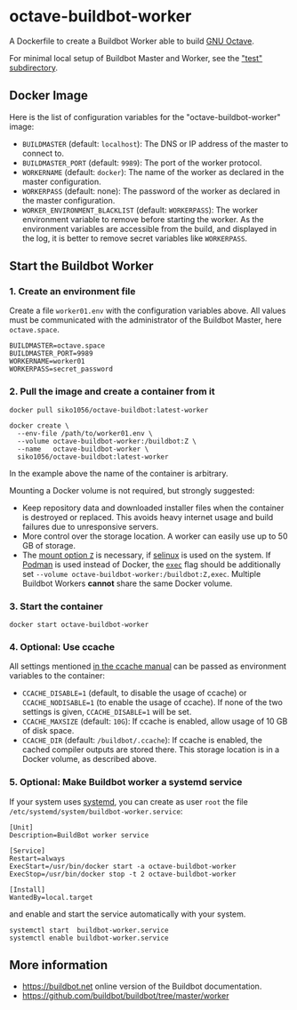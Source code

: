 # octave-buildbot-worker

A Dockerfile to create a Buildbot Worker able to build
[GNU Octave](https://www.octave.org).

For minimal local setup of Buildbot Master and Worker, see the
["test" subdirectory](https://github.com/siko1056/octave-buildbot/tree/master/test).

## Docker Image

Here is the list of configuration variables for the "octave-buildbot-worker"
image:

- `BUILDMASTER` (default: `localhost`): The DNS or IP address of the master to
  connect to.
- `BUILDMASTER_PORT` (default: `9989`): The port of the worker protocol.
- `WORKERNAME` (default: `docker`): The name of the worker as declared in the
  master configuration.
- `WORKERPASS` (default: none): The password of the worker as declared in the
  master configuration.
- `WORKER_ENVIRONMENT_BLACKLIST` (default: `WORKERPASS`): The worker
  environment variable to remove before starting the worker.  As the
  environment variables are accessible from the build, and displayed in the
  log, it is better to remove secret variables like `WORKERPASS`.

## Start the Buildbot Worker

### 1. Create an environment file

Create a file `worker01.env` with the configuration variables above.
All values must be communicated with the administrator of the Buildbot Master,
here `octave.space`.

```
BUILDMASTER=octave.space
BUILDMASTER_PORT=9989
WORKERNAME=worker01
WORKERPASS=secret_password
```

### 2. Pull the image and create a container from it

    docker pull siko1056/octave-buildbot:latest-worker

    docker create \
      --env-file /path/to/worker01.env \
      --volume octave-buildbot-worker:/buildbot:Z \
      --name   octave-buildbot-worker \
      siko1056/octave-buildbot:latest-worker

In the example above the name of the container is arbitrary.

Mounting a Docker volume is not required, but strongly suggested:
- Keep repository data and downloaded installer files when the container is
  destroyed or replaced.  This avoids heavy internet usage and build failures
  due to unresponsive servers.
- More control over the storage location.  A worker can easily use up to 50 GB
  of storage.
- The [mount option `Z`](https://docs.docker.com/storage/bind-mounts/#configure-the-selinux-label)
  is necessary, if
  [selinux](https://en.wikipedia.org/wiki/Security-Enhanced_Linux)
  is used on the system.
  If [Podman](https://podman.io/) is used instead of Docker, the
  [`exec`](https://docs.podman.io/en/latest/markdown/podman-create.1.html)
  flag should be additionally set
  `--volume octave-buildbot-worker:/buildbot:Z,exec`.
Multiple Buildbot Workers **cannot** share the same Docker volume.

### 3. Start the container

    docker start octave-buildbot-worker

### 4. Optional: Use ccache

All settings mentioned
[in the ccache manual](https://ccache.dev/manual/3.7.11.html#_configuration)
can be passed as environment variables to the container:

- `CCACHE_DISABLE=1` (default, to disable the usage of ccache) or
  `CCACHE_NODISABLE=1` (to enable the usage of ccache).  If none of the two
  settings is given, `CCACHE_DISABLE=1` will be set.
- `CCACHE_MAXSIZE` (default: `10G`): If ccache is enabled, allow usage of
  10 GB of disk space.
- `CCACHE_DIR` (default: `/buildbot/.ccache`): If ccache is enabled, the cached
  compiler outputs are stored there.  This storage location is in a Docker
  volume, as described above.

### 5. Optional: Make Buildbot worker a systemd service

If your system uses [systemd](https://systemd.io/), you can create as user
`root` the file `/etc/systemd/system/buildbot-worker.service`:

```
[Unit]
Description=BuildBot worker service

[Service]
Restart=always
ExecStart=/usr/bin/docker start -a octave-buildbot-worker
ExecStop=/usr/bin/docker stop -t 2 octave-buildbot-worker

[Install]
WantedBy=local.target
```
and enable and start the service automatically with your system.

    systemctl start  buildbot-worker.service
    systemctl enable buildbot-worker.service

## More information

- https://buildbot.net online version of the Buildbot documentation.
- https://github.com/buildbot/buildbot/tree/master/worker
